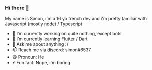 ### Hi there 👋
My name is Simon, i'm a 16 yo french dev and i'm pretty familiar with Javascript (mostly node) / Typescript
- 🔭 I’m currently working on quite nothing, except bots
- 🌱 I’m currently learning Flutter / Dart
- 💬 Ask me about anything :)
- 📫 Reach me via discord: simon#6537 
- 😄 Pronoun: He
- ⚡ Fun fact: Nope, i'm boring.
